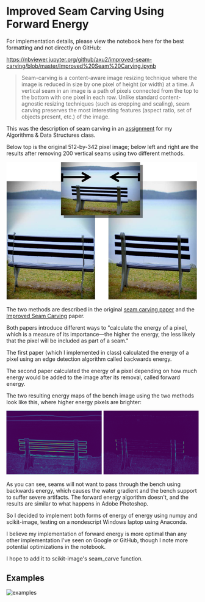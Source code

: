 # Improved Seam Carving Using Forward Energy

For implementation details, please view the notebook here for the best formatting and not directly on GitHub:

https://nbviewer.jupyter.org/github/axu2/improved-seam-carving/blob/master/Improved%20Seam%20Carving.ipynb

>Seam-carving is a content-aware image resizing technique where the image is reduced in size by one pixel of height (or width) at a time. A vertical seam in an image is a path of pixels connected from the top to the bottom with one pixel in each row. Unlike standard content-agnostic resizing techniques (such as cropping and scaling), seam carving preserves the most interesting features (aspect ratio, set of objects present, etc.) of the image.

This was the description of seam carving in an [assignment](https://www.cs.princeton.edu/courses/archive/spring16/cos226/assignments/seamCarving.html)
for my Algorithms & Data Structures class.

Below top is the original 512-by-342 pixel image; below left and right are the results after removing 200 vertical seams using two different methods.

<img src="doub_bench3_comp.jpg" alt="seam" width=500>

The two methods are described in the original [seam carving paper](http://www.faculty.idc.ac.il/arik/SCWeb/imret/index.html) 
and the [Improved Seam Carving](http://www.faculty.idc.ac.il/arik/SCWeb/vidret/index.html) paper.

Both papers introduce different ways to "calculate the energy of a pixel, which is a measure of its importance—the higher the energy, the less likely that the pixel will be included as part of a seam."

The first paper (which I implemented in class) calculated the energy of a pixel using an edge detection algorithm called backwards energy.

The second paper calculated the energy of a pixel depending on how much energy would be added to the image after its removal, called forward energy.

The two resulting energy maps of the bench image using the two methods look like this, where higher energy pixels are brighter:

<img src="eimg.jpg" alt="eimg" width=700>

As you can see, seams will not want to pass through the bench using backwards energy, which causes the water gradient and the bench support to suffer severe artifacts. The forward energy algorithm doesn't, and the results are similar to what happens in Adobe Photoshop.

So I decided to implement both forms of energy of energy using numpy and scikit-image, testing on a nondescript Windows laptop using Anaconda.

I believe my implementation of forward energy is more optimal than any other implementation I've seen on Google or GitHub, though I note more potential optimizations in the notebook.

I hope to add it to scikit-image's seam_carve function.

## Examples

![examples](examples.png)
